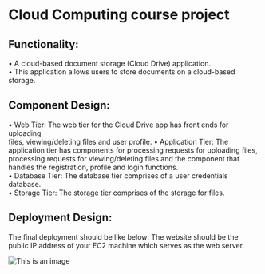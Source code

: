 # Cloud Computing course project #
## Functionality: ##
• A cloud-based document storage (Cloud Drive) application. \
• This application allows users to store documents on a cloud-based storage. 
## Component Design: ##
• Web Tier: The web tier for the Cloud Drive app has front ends for uploading \
files, viewing/deleting files and user profile.
• Application Tier: The application tier has components for processing requests for
uploading files, processing requests for viewing/deleting files and the component
that handles the registration, profile and login functions. \
• Database Tier: The database tier comprises of a user credentials database. \
• Storage Tier: The storage tier comprises of the storage for files. 
## Deployment Design: ##
The final deployment should be like below: The website should be the public IP address of your EC2 machine which serves as the web server.

![This is an image](https://myoctocat.com/assets/images/base-octocat.svg)
